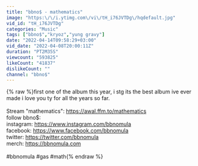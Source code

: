 ```yaml
---
title: "bbno$ - mathematics"
image: "https:\/\/i.ytimg.com\/vi\/tH_i76JVTDg\/hqdefault.jpg"
vid_id: "tH_i76JVTDg"
categories: "Music"
tags: ["bbno$","kryoz","yung gravy"]
date: "2022-04-14T09:58:29+03:00"
vid_date: "2022-04-08T20:00:11Z"
duration: "PT2M35S"
viewcount: "593825"
likeCount: "41837"
dislikeCount: ""
channel: "bbno$"
---
```

{% raw %}first one of the album this year, i stg its the best album ive ever made i love you ty for all the years so far.<br /><br />Stream &quot;mathematics&quot;: <a rel="nofollow" target="blank" href="https://awal.ffm.to/mathematics">https://awal.ffm.to/mathematics</a><br />follow bbno$:<br />instagram: <a rel="nofollow" target="blank" href="https://www.instagram.com/bbnomula">https://www.instagram.com/bbnomula</a><br />facebook: <a rel="nofollow" target="blank" href="https://www.facebook.com/bbnomula">https://www.facebook.com/bbnomula</a><br />twitter: <a rel="nofollow" target="blank" href="https://twitter.com/bbnomula">https://twitter.com/bbnomula</a><br />merch: <a rel="nofollow" target="blank" href="https://bbnomula.com">https://bbnomula.com</a><br /><br />#bbnomula #gas #math{% endraw %}
